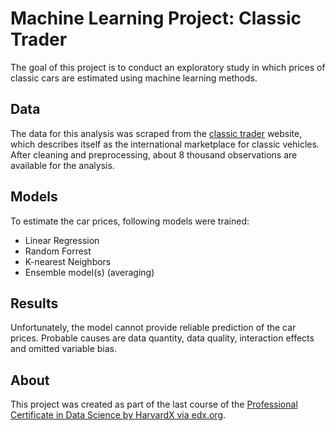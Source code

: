 # Machine Learning Project: Classic Trader

The goal of this project is to conduct an exploratory study in which prices of
classic cars are estimated using machine learning methods.

## Data

The data for this analysis was scraped from the [classic trader](https://www.classic-trader.com/)
website, which describes itself as the international marketplace for classic
vehicles. After cleaning and preprocessing, about 8 thousand observations are
available for the analysis.

## Models

To estimate the car prices, following models were trained:

* Linear Regression
* Random Forrest
* K-nearest Neighbors
* Ensemble model(s) (averaging)

## Results

Unfortunately, the model cannot provide reliable prediction of the car prices.
Probable causes are data quantity, data quality, interaction effects and omitted
variable bias.

## About

This project was created as part of the last course of the [Professional Certificate
in Data Science by HarvardX via edx.org](https://www.edx.org/professional-certificate/harvardx-data-science?index=product&queryID=c3c7b56387e49eea61ef0a3406c52d37&position=1).
